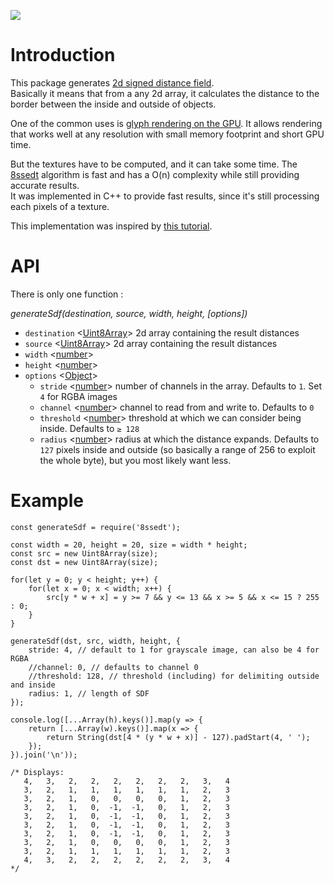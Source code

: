 ![](https://github.com/zqsd/8ssedt/workflows/Node.js%20CI/badge.svg)

Introduction
============
This package generates [2d signed distance field](https://en.wikipedia.org/wiki/Distance_transform).  
Basically it means that from a any 2d array, it calculates the distance to the border between the inside and outside of objects.  

One of the common uses is [glyph rendering on the GPU](https://steamcdn-a.akamaihd.net/apps/valve/2007/SIGGRAPH2007_AlphaTestedMagnification.pdf). It allows rendering that works well at any resolution with small memory footprint and short GPU time.  

But the textures have to be computed, and it can take some time. The [8ssedt](http://www.lems.brown.edu/vision/people/leymarie/Refs/CompVision/DT/DTpaper.pdf) algorithm is fast and has a O(n) complexity while still providing accurate results.  
It was implemented in C++ to provide fast results, since it's still processing each pixels of a texture.

This implementation was inspired by [this tutorial](https://github.com/Lisapple/8SSEDT/blob/master/README.md).

API
===
There is only one function :

*generateSdf(destination, source, width, height, [options])*

* `destination` <[Uint8Array](https://developer.mozilla.org/en-US/docs/Web/JavaScript/Reference/Global_Objects/Uint8Array)> 2d array containing the result distances
* `source` <[Uint8Array](https://developer.mozilla.org/en-US/docs/Web/JavaScript/Reference/Global_Objects/Uint8Array)> 2d array containing the result distances
* `width` <[number](https://developer.mozilla.org/en-US/docs/Web/JavaScript/Data_structures#Number_type)>
* `height` <[number](https://developer.mozilla.org/en-US/docs/Web/JavaScript/Data_structures#Number_type)>
* `options` <[Object](https://developer.mozilla.org/en-US/docs/Web/JavaScript/Reference/Global_Objects/Object)>
    * `stride` <[number](https://developer.mozilla.org/en-US/docs/Web/JavaScript/Data_structures#Number_type)> number of channels in the array. Defaults to `1`. Set `4` for RGBA images
    * `channel` <[number](https://developer.mozilla.org/en-US/docs/Web/JavaScript/Data_structures#Number_type)> channel to read from and write to. Defaults to `0`
    * `threshold` <[number](https://developer.mozilla.org/en-US/docs/Web/JavaScript/Data_structures#Number_type)> threshold at which we can consider being inside. Defaults to `≥ 128`
    * `radius` <[number](https://developer.mozilla.org/en-US/docs/Web/JavaScript/Data_structures#Number_type)> radius at which the distance expands. Defaults to `127` pixels inside and outside (so basically a range of 256 to exploit the whole byte), but you most likely want less.

Example
=======

```
const generateSdf = require('8ssedt');

const width = 20, height = 20, size = width * height;
const src = new Uint8Array(size);
const dst = new Uint8Array(size);

for(let y = 0; y < height; y++) {
    for(let x = 0; x < width; x++) {
        src[y * w + x] = y >= 7 && y <= 13 && x >= 5 && x <= 15 ? 255 : 0;
    }
}

generateSdf(dst, src, width, height, {
    stride: 4, // default to 1 for grayscale image, can also be 4 for RGBA
    //channel: 0, // defaults to channel 0
    //threshold: 128, // threshold (including) for delimiting outside and inside
    radius: 1, // length of SDF
});

console.log([...Array(h).keys()].map(y => {
    return [...Array(w).keys()].map(x => {
        return String(dst[4 * (y * w + x)] - 127).padStart(4, ' ');
    });
}).join('\n'));

/* Displays:
   4,   3,   2,   2,   2,   2,   2,   2,   3,   4
   3,   2,   1,   1,   1,   1,   1,   1,   2,   3
   3,   2,   1,   0,   0,   0,   0,   1,   2,   3
   3,   2,   1,   0,  -1,  -1,   0,   1,   2,   3
   3,   2,   1,   0,  -1,  -1,   0,   1,   2,   3
   3,   2,   1,   0,  -1,  -1,   0,   1,   2,   3
   3,   2,   1,   0,  -1,  -1,   0,   1,   2,   3
   3,   2,   1,   0,   0,   0,   0,   1,   2,   3
   3,   2,   1,   1,   1,   1,   1,   1,   2,   3
   4,   3,   2,   2,   2,   2,   2,   2,   3,   4
*/
```
